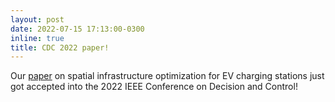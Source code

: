 ```yaml
---
layout: post
date: 2022-07-15 17:13:00-0300
inline: true
title: CDC 2022 paper!
---
```


Our [paper](/assets/pdf/cdc22.pdf) on spatial infrastructure optimization for EV charging stations just got accepted into the 2022 IEEE Conference on Decision and Control!
